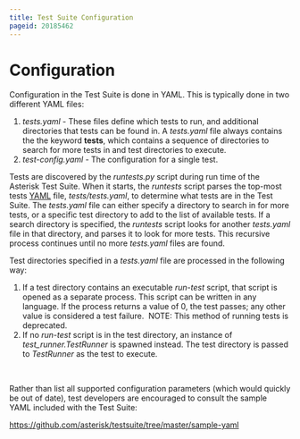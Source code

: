 ```yaml
---
title: Test Suite Configuration
pageid: 20185462
---
```


Configuration
=============

Configuration in the Test Suite is done in YAML. This is typically done in two different YAML files:

1. *tests.yaml* - These files define which tests to run, and additional directories that tests can be found in. A *tests.yaml* file always contains the the keyword **tests**, which contains a sequence of directories to search for more tests in and test directories to execute.
2. *test-config.yaml* - The configuration for a single test.

Tests are discovered by the *runtests.py* script during run time of the Asterisk Test Suite. When it starts, the *runtests* script parses the top-most tests [YAML](http://www.yaml.org/) file, *tests/tests.yaml*, to determine what tests are in the Test Suite. The *tests.yaml* file can either specify a directory to search in for more tests, or a specific test directory to add to the list of available tests. If a search directory is specified, the *runtests* script looks for another *tests.yaml* file in that directory, and parses it to look for more tests. This recursive process continues until no more *tests.yaml* files are found.

Test directories specified in a *tests.yaml* file are processed in the following way:

1. If a test directory contains an executable *run-test* script, that script is opened as a separate process. This script can be written in any language. If the process returns a value of 0, the test passes; any other value is considered a test failure.  NOTE: This method of running tests is deprecated.
2. If no *run-test* script is in the test directory, an instance of *test_runner.TestRunner* is spawned instead. The test directory is passed to *TestRunner* as the test to execute.

 

Rather than list all supported configuration parameters (which would quickly be out of date), test developers are encouraged to consult the sample YAML included with the Test Suite:

<https://github.com/asterisk/testsuite/tree/master/sample-yaml>

 

